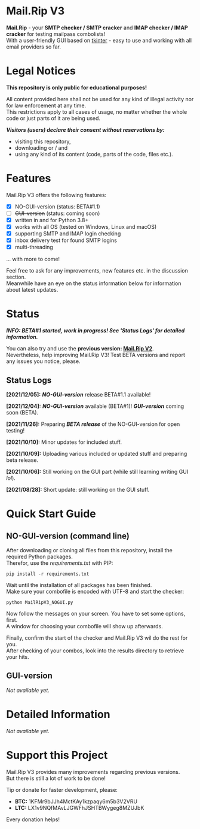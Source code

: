#  Mail.Rip V3

**Mail.Rip** - your **SMTP checker / SMTP cracker** and **IMAP checker / IMAP cracker** for testing mailpass combolists!<br>
With a user-friendly GUI based on [tkinter](https://docs.python.org/3/library/tkinter.html) - easy to use and working with all email providers so far.

#  Legal Notices

**This repository is only public for educational purposes!**

All content provided here shall not be used for any kind of illegal activity nor for law enforcement at any time.<br>
This restrictions apply to all cases of usage, no matter whether the whole code or just parts of it are being used.

***Visitors (users) declare their consent without reservations by:***

- visiting this repository,
- downloading or / and
- using any kind of its content (code, parts of the code, files etc.).

#  Features

Mail.Rip V3 offers the following features:

- [x] NO-GUI-version (status: BETA#1.1)
- [ ] ~~GUI-version~~ (status: coming soon)
- [x] written in and for Python 3.8+
- [x] works with all OS (tested on Windows, Linux and macOS)
- [x] supporting SMTP and IMAP login checking
- [x] inbox delivery test for found SMTP logins
- [x] multi-threading

... with more to come!

Feel free to ask for any improvements, new features etc. in the discussion section.<br>
Meanwhile have an eye on the status information below for information about latest updates.

#  Status

***INFO: BETA#1 started, work in progress! See 'Status Logs' for detailed information.***

You can also try and use the **previous version: [Mail.Rip V2](https://github.com/DrPython3/MailRipV2)**. <br>
Nevertheless, help improving Mail.Rip V3! Test BETA versions and report any issues you notice, please.

##  Status Logs

**[2021/12/05]:**     **_NO-GUI-version_** release BETA#1.1 available! <br>

**[2021/12/04]:**     **_NO-GUI-version_** available (BETA#1)! **_GUI-version_** coming soon (BETA).<br>

**[2021/11/26]:**     Preparing **_BETA release_** of the NO-GUI-version for open testing!<br>

**[2021/10/10]:**     Minor updates for included stuff.<br>

**[2021/10/09]:**     Uploading various included or updated stuff and preparing beta release.<br>

**[2021/10/06]:**     Still working on the GUI part (while still learning writing GUI *lol*).<br>

**[2021/08/28]:**     Short update: still working on the GUI stuff.

#  Quick Start Guide

##  NO-GUI-version (command line)

After downloading or cloning all files from this repository, install the required Python packages.<br>
Therefor, use the _requirements.txt_ with PIP:

`pip install -r requirements.txt`

Wait until the installation of all packages has been finished.<br>
Make sure your combofile is encoded with UTF-8 and start the checker:

`python MailRipV3_NOGUI.py`

Now follow the messages on your screen. You have to set some options, first.<br>
A window for choosing your combofile will show up afterwards.

Finally, confirm the start of the checker and Mail.Rip V3 wil do the rest for you.<br>
After checking of your combos, look into the results directory to retrieve your hits.

##  GUI-version

_Not available yet._

#  Detailed Information

_Not available yet._

#  Support this Project

Mail.Rip V3 provides many improvements regarding previous versions.<br>
But there is still a lot of work to be done!

Tip or donate for faster development, please:

-  **BTC:** 1KFMr9bJJh4MctKAy1kzpaqy6m5b3V2VRU
-  **LTC:** LX1v9NQfMAvLJGWFhJSHTBWygeg8MZUJbK

Every donation helps!
